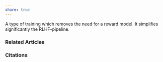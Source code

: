 ```yaml
---
share: true
---
```


A type of training which removes the need for a reward model. It simplifies significantly the RLHF-pipeline.

### Related Articles

### Citations
